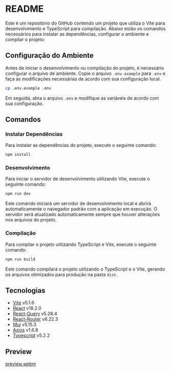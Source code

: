 # README

Este é um repositório do GitHub contendo um projeto que utiliza o Vite para desenvolvimento e TypeScript para compilação. Abaixo estão os comandos necessários para instalar as dependências, configurar o ambiente e compilar o projeto:

## Configuração do Ambiente

Antes de iniciar o desenvolvimento ou compilação do projeto, é necessário configurar o arquivo de ambiente. Copie o arquivo `.env.example` para `.env` e faça as modificações necessárias de acordo com sua configuração local.

```bash
cp .env.example .env
```

Em seguida, abra o arquivo `.env` e modifique as variáveis de acordo com sua configuração.

## Comandos

### Instalar Dependências

Para instalar as dependências do projeto, execute o seguinte comando:

```bash
npm install
```

### Desenvolvimento

Para iniciar o servidor de desenvolvimento utilizando Vite, execute o seguinte comando:

```bash
npm run dev
```

Este comando iniciará um servidor de desenvolvimento local e abrirá automaticamente o navegador padrão com a aplicação em execução. O servidor será atualizado automaticamente sempre que houver alterações nos arquivos do projeto.

### Compilação

Para compilar o projeto utilizando TypeScript e Vite, execute o seguinte comando:

```bash
npm run build
```

Este comando compilará o projeto utilizando o TypeScript e o Vite, gerando os arquivos otimizados para produção na pasta `dist`.

## Tecnologias
- [Vite](https://vitejs.dev/) v5.1.6
- [React](https://react.dev/) v18.2.0
- [React-Query](https://tanstack.com/query/latest/) v5.28.4
- [React-Router](https://reactrouter.com/en/main) v6.22.3
- [Mui](https://mui.com/) v5.15.3
- [Axios](https://axios-http.com/) v1.6.8
- [Typescript](https://www.typescriptlang.org/) v5.2.2

## Preview

[preview.webm](https://github.com/antoniohauren/incentive-front/assets/101012531/ebbe2159-76da-4e6e-99fb-4ebda3eee7c4)
